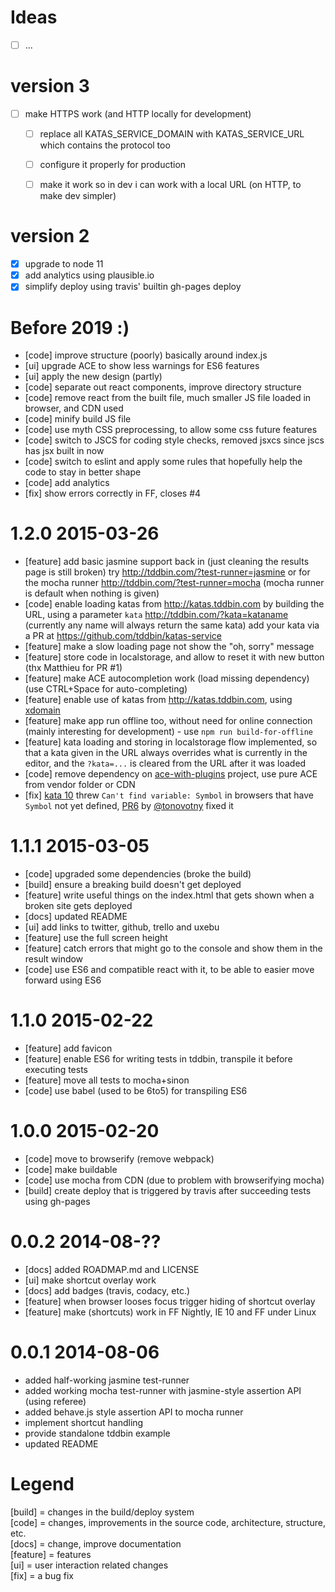 # Ideas
- [ ] ...

# version 3

- [ ] make HTTPS work (and HTTP locally for development)
  - [ ] replace all KATAS_SERVICE_DOMAIN with KATAS_SERVICE_URL which contains the protocol too
  - [ ] configure it properly for production
  - [ ] make it work so in dev i can work with a local URL (on HTTP, to make dev simpler)
  

# version 2

- [x] upgrade to node 11
- [x] add analytics using plausible.io
- [x] simplify deploy using travis' builtin gh-pages deploy
 
# Before 2019 :)

- [code] improve structure (poorly) basically around index.js
- [ui] upgrade ACE to show less warnings for ES6 features
- [ui] apply the new design (partly)
- [code] separate out react components, improve directory structure
- [code] remove react from the built file, much smaller JS file loaded in browser, and CDN used
- [code] minify build JS file
- [code] use myth CSS preprocessing, to allow some css future features
- [code] switch to JSCS for coding style checks, removed jsxcs since jscs has jsx built in now
- [code] switch to eslint and apply some rules that hopefully help the code to stay in better shape
- [code] add analytics
- [fix] show errors correctly in FF, closes #4

# 1.2.0  2015-03-26

- [feature] add basic jasmine support back in (just cleaning the results page is still broken)
  try http://tddbin.com/?test-runner=jasmine or for the mocha runner
  http://tddbin.com/?test-runner=mocha (mocha runner is default when nothing is given)
- [code] enable loading katas from http://katas.tddbin.com by building the URL, using a
  parameter `kata` http://tddbin.com/?kata=kataname (currently any name will always return the same kata)
  add your kata via a PR at https://github.com/tddbin/katas-service
- [feature] make a slow loading page not show the "oh, sorry" message  
- [feature] store code in localstorage, and allow to reset it with new button (thx Matthieu for PR #1)
- [feature] make ACE autocompletion work (load missing dependency) (use CTRL+Space for auto-completing)
- [feature] enable use of katas from http://katas.tddbin.com, using [xdomain]
- [feature] make app run offline too, without need for online connection (mainly interesting for 
  development) - use `npm run build-for-offline`
- [feature] kata loading and storing in localstorage flow implemented, so that a kata given in the URL
  always overrides what is currently in the editor, and the `?kata=...` is cleared from the URL after
  it was loaded
- [code] remove dependency on [ace-with-plugins] project, use pure ACE from vendor folder or CDN  
- [fix] [kata 10] threw `Can't find variable: Symbol` in browsers that have `Symbol` not yet defined, 
  [PR6] by [@tonovotny] fixed it

# 1.1.1  2015-03-05

- [code] upgraded some dependencies (broke the build)
- [build] ensure a breaking build doesn't get deployed
- [feature] write useful things on the index.html that gets shown when a broken site gets deployed
- [docs] updated README
- [ui] add links to twitter, github, trello and uxebu
- [feature] use the full screen height
- [feature] catch errors that might go to the console and show them in the result window
- [code] use ES6 and compatible react with it, to be able to easier move forward using ES6

# 1.1.0  2015-02-22

- [feature] add favicon
- [feature] enable ES6 for writing tests in tddbin, transpile it before executing tests
- [feature] move all tests to mocha+sinon
- [code] use babel (used to be 6to5) for transpiling ES6

# 1.0.0  2015-02-20

- [code] move to browserify (remove webpack)
- [code] make buildable
- [code] use mocha from CDN (due to problem with browserifying mocha)
- [build] create deploy that is triggered by travis after succeeding tests using gh-pages

# 0.0.2  2014-08-??

- [docs] added ROADMAP.md and LICENSE
- [ui] make shortcut overlay work
- [docs] add badges (travis, codacy, etc.)
- [feature] when browser looses focus trigger hiding of shortcut overlay
- [feature] make (shortcuts) work in FF Nightly, IE 10 and FF under Linux

# 0.0.1  2014-08-06

- added half-working jasmine test-runner
- added working mocha test-runner with jasmine-style assertion API (using referee)
- added behave.js style assertion API to mocha runner
- implement shortcut handling
- provide standalone tddbin example
- updated README

# Legend

[build] = changes in the build/deploy system  
[code] = changes, improvements in the source code, architecture, structure, etc.    
[docs] = change, improve documentation   
[feature] = features  
[ui] = user interaction related changes  
[fix] = a bug fix

[xdomain]: https://github.com/jpillora/xdomain
[kata 10]: http://tddbin.com/#?kata=es6/language/destructuring/array
[@tonovotny]: https://twitter.com/tonovotny
[PR6]: https://github.com/tddbin/tddbin-frontend/pull/6
[ace-with-plugins]: https://github.com/uxebu/ace-with-plugins 
